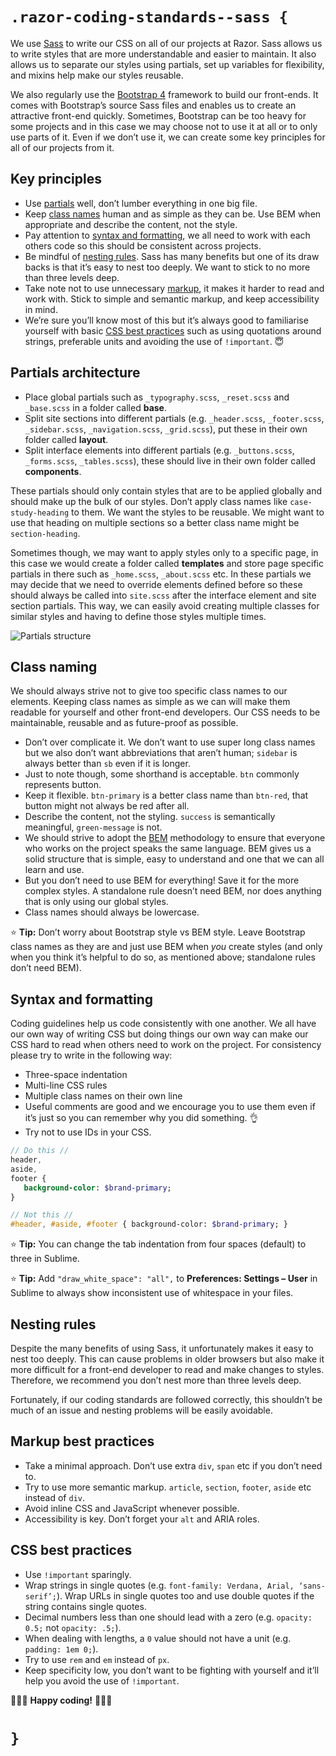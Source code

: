 # `.razor-coding-standards--sass {`

We use [Sass](http://sass-lang.com/) to write our CSS on all of our projects at Razor. Sass allows us to write styles that are more understandable and easier to maintain. It also allows us to separate our styles using partials, set up variables for flexibility, and mixins help make our styles reusable.

We also regularly use the [Bootstrap 4](https://v4-alpha.getbootstrap.com/) framework to build our front-ends. It comes with Bootstrap’s source Sass files and enables us to create an attractive front-end quickly. Sometimes, Bootstrap can be too heavy for some projects and in this case we may choose not to use it at all or to only use parts of it. Even if we don’t use it, we can create some key principles for all of our projects from it.

## Key principles
- Use [partials](#partials-architecture) well, don’t lumber everything in one big file.
- Keep [class names](#class-naming) human and as simple as they can be. Use BEM when appropriate and describe the content, not the style.
- Pay attention to [syntax and formatting](#syntax-and-formatting), we all need to work with each others code so this should be consistent across projects.
- Be mindful of [nesting rules](#nesting-rules). Sass has many benefits but one of its draw backs is that it’s easy to nest too deeply. We want to stick to no more than three levels deep.
- Take note not to use unnecessary [markup](#markup-best-practices), it makes it harder to read and work with. Stick to simple and semantic markup, and keep accessibility in mind.
- We’re sure you’ll know most of this but it’s always good to familiarise yourself with basic [CSS best practices](#css-best-practices) such as using quotations around strings, preferable units and avoiding the use of `!important`. 😇


## Partials architecture
- Place global partials such as `_typography.scss`, `_reset.scss` and `_base.scss` in a folder called **base**.
- Split site sections into different partials (e.g. `_header.scss`, `_footer.scss`, `_sidebar.scss`, `_navigation.scss`, `_grid.scss`), put these in their own folder called **layout**.
- Split interface elements into different partials (e.g. `_buttons.scss`, `_forms.scss`, `_tables.scss`), these should live in their own folder called **components**.

These partials should only contain styles that are to be applied globally and should make up the bulk of our styles. Don’t apply class names like `case-study-heading` to them. We want the styles to be reusable. We might want to use that heading on multiple sections so a better class name might be `section-heading`.

Sometimes though, we may want to apply styles only to a specific page, in this case we would create a folder called **templates** and store page specific partials in there such as `_home.scss`, `_about.scss` etc. In these partials we may decide that we need to override elements defined before so these should always be called into `site.scss` after the interface element and site section partials. This way, we can easily avoid creating multiple classes for similar styles and having to define those styles multiple times. 

![Partials structure](https://razorexternalfacing.blob.core.windows.net/documentation-blobs/partials-screenshot.png)

## Class naming
We should always strive not to give too specific class names to our elements. Keeping class names as simple as we can will make them readable for yourself and other front-end developers. Our CSS needs to be maintainable, reusable and as future-proof as possible.

- Don’t over complicate it. We don’t want to use super long class names but we also don’t want abbreviations that aren’t human; `sidebar` is always better than `sb` even if it is longer.
- Just to note though, some shorthand is acceptable. `btn` commonly represents button.
- Keep it flexible. `btn-primary` is a better class name than `btn-red`, that button might not always be red after all.
- Describe the content, not the styling. `success` is semantically meaningful, `green-message` is not.
- We should strive to adopt the [BEM](http://getbem.com/) methodology to ensure that everyone who works on the project speaks the same language. BEM gives us a solid structure that is simple, easy to understand and one that we can all learn and use.
- But you don’t need to use BEM for everything! Save it for the more complex styles. A standalone rule doesn’t need BEM, nor does anything that is only using our global styles.
- Class names should always be lowercase.

⭐️ **Tip:** Don’t worry about Bootstrap style vs BEM style. Leave Bootstrap class names as they are and just use BEM when *you* create styles (and only when you think it’s helpful to do so, as mentioned above; standalone rules don’t need BEM). 
 
## Syntax and formatting
Coding guidelines help us code consistently with one another. We all have our own way of writing CSS but doing things our own way can make our CSS hard to read when others need to work on the project. For consistency please try to write in the following way:

- Three-space indentation
- Multi-line CSS rules
- Multiple class names on their own line
- Useful comments are good and we encourage you to use them even if it’s just so you can remember why you did something. 👌
- Try not to use IDs in your CSS.

```sass
// Do this //
header,
aside,
footer {
   background-color: $brand-primary;
}

// Not this //
#header, #aside, #footer { background-color: $brand-primary; }

```

⭐️ **Tip:** You can change the tab indentation from four spaces (default) to three in Sublime.

⭐️ **Tip:** Add `"draw_white_space": "all",` to **Preferences: Settings – User** in Sublime to always show inconsistent use of whitespace in your files.

## Nesting rules
Despite the many benefits of using Sass, it unfortunately makes it easy to nest too deeply. This can cause problems in older browsers but also make it more difficult for a front-end developer to read and make changes to styles. Therefore, we recommend you don’t nest more than three levels deep.

Fortunately, if our coding standards are followed correctly, this shouldn’t be much of an issue and nesting problems will be easily avoidable.

## Markup best practices
- Take a minimal approach. Don’t use extra `div`, `span` etc if you don’t need to.
- Try to use more semantic markup. `article`, `section`, `footer`, `aside` etc instead of `div`.
- Avoid inline CSS and JavaScript whenever possible.
- Accessibility is key. Don’t forget your `alt` and ARIA roles.

## CSS best practices
- Use `!important` sparingly.
- Wrap strings in single quotes (e.g. `font-family: Verdana, Arial, ‘sans-serif’;`). Wrap URLs in single quotes too and use double quotes if the string contains single quotes.
- Decimal numbers less than one should lead with a zero (e.g. `opacity: 0.5;` not `opacity: .5;`).
- When dealing with lengths, a `0` value should not have a unit (e.g. `padding: 1em 0;`).
- Try to use `rem` and `em` instead of `px`.
- Keep specificity low, you don’t want to be fighting with yourself and it’ll help you avoid the use of `!important`.


🌈🦄💖 **Happy coding!** 💖🦄🌈

# `}`